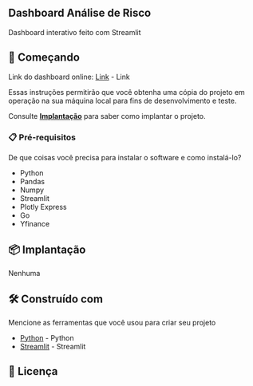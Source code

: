 ## Dashboard Análise de Risco
Dashboard interativo feito com Streamlit 

## 🚀 Começando
Link do dashboard online: [Link](https://dashboard-acoes.streamlit.app/#548d0a45) - Link

Essas instruções permitirão que você obtenha uma cópia do projeto em operação na sua máquina local para fins de desenvolvimento e teste.

Consulte **[Implantação](#-implanta%C3%A7%C3%A3o)** para saber como implantar o projeto.

### 📋 Pré-requisitos

De que coisas você precisa para instalar o software e como instalá-lo?

- Python
- Pandas
- Numpy
- Streamlit
- Plotly Express
- Go
- Yfinance

## 📦 Implantação
 
 Nenhuma

## 🛠️ Construído com

Mencione as ferramentas que você usou para criar seu projeto

* [Python]([https://www.w3schools.com/html/html_css.asp](https://docs.python.org/pt-br/3/)) - Python
* [Streamlit](https://docs.streamlit.io/) - Streamlit
 
## 📄 Licença
